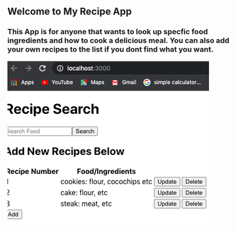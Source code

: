 ## Welcome to My Recipe App
### This App is for anyone that wants to look up specfic food ingredients and how to cook a delicious meal. You can also add your own recipes to the list if you dont find what you want. 

![Wireframe](/food-app-wireframe.png)
